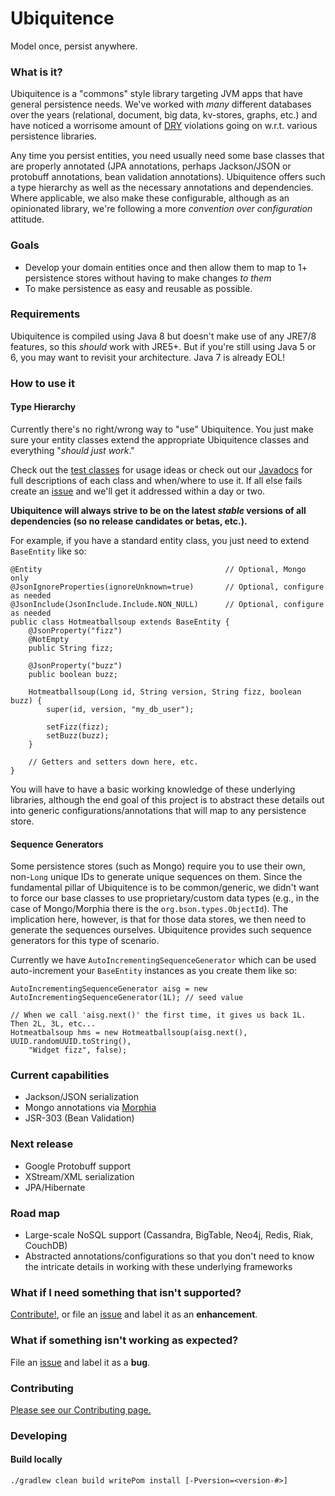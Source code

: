# Ubiquitence
Model once, persist anywhere.

### What is it?
Ubiquitence is a "commons" style library targeting JVM apps that have general persistence needs. We've worked with *many* different databases over the years (relational, document, big data, kv-stores, graphs, etc.) and have noticed a worrisome amount of [DRY](https://en.wikipedia.org/wiki/Don%27t_repeat_yourself) violations going on w.r.t. various persistence libraries.

Any time you persist entities, you need usually need some base classes that are properly annotated (JPA annotations, perhaps Jackson/JSON or protobuff annotations, bean validation annotations). Ubiquitence offers such a type hierarchy as well as the necessary annotations and dependencies. Where applicable, we also make these configurable, although as an opinionated library, we're following a more *convention over configuration* attitude.

### Goals
* Develop your domain entities once and then allow them to map to 1+ persistence stores without having to make changes *to them*
* To make persistence as easy and reusable as possible.

### Requirements
Ubiquitence is compiled using Java 8 but doesn't make use of any JRE7/8 features, so this *should* work with JRE5+. But if you're still using Java 5 or 6, you may want to revisit your architecture. Java 7 is already EOL!

### How to use it

#### Type Hierarchy
Currently there's no right/wrong way to "use" Ubiquitence. You just make sure your entity classes extend the appropriate Ubiquitence classes and everything "*should just work*."

Check out the [test classes](src/test/java) for usage ideas or check out our [Javadocs]() for full descriptions of each class and when/where to use it. If all else fails create an [issue]() and we'll get it addressed within a day or two.

**Ubiquitence will always strive to be on the latest *stable* versions of all dependencies (so no release candidates or betas, etc.).**

For example, if you have a standard entity class, you just need to extend `BaseEntity` like so:

    @Entity											// Optional, Mongo only
    @JsonIgnoreProperties(ignoreUnknown=true)		// Optional, configure as needed
    @JsonInclude(JsonInclude.Include.NON_NULL)		// Optional, configure as needed
    public class Hotmeatballsoup extends BaseEntity {
    	@JsonProperty("fizz")
    	@NotEmpty
        public String fizz;
        
        @JsonProperty("buzz")
        public boolean buzz;
        
        Hotmeatballsoup(Long id, String version, String fizz, boolean buzz) {
            super(id, version, "my_db_user");
            
            setFizz(fizz);
            setBuzz(buzz);
        }
        
        // Getters and setters down here, etc.
    }
    
You will have to have a basic working knowledge of these underlying libraries, although the end goal of this project is to abstract these details out into generic configurations/annotations that will map to any persistence store.

#### Sequence Generators
Some persistence stores (such as Mongo) require you to use their own, non-`Long` unique IDs to generate unique sequences on them. Since the fundamental pillar of Ubiquitence is to be common/generic, we didn't want to force our base classes to use proprietary/custom data types (e.g., in the case of Mongo/Morphia there is the `org.bson.types.ObjectId`). The implication here, however, is that for those data stores, we then need to generate the sequences ourselves. Ubiquitence provides such sequence generators for this type of scenario.

Currently we have `AutoIncrementingSequenceGenerator` which can be used auto-increment your `BaseEntity` instances as you create them like so:

    AutoIncrementingSequenceGenerator aisg = new AutoIncrementingSequenceGenerator(1L); // seed value
    
    // When we call 'aisg.next()' the first time, it gives us back 1L. Then 2L, 3L, etc...
    Hotmeatbalsoup hms = new Hotmeatballsoup(aisg.next(), UUID.randomUUID.toString(),
	    "Widget fizz", false);

### Current capabilities
* Jackson/JSON serialization
* Mongo annotations via [Morphia]()
* JSR-303 (Bean Validation)

### Next release
* Google Protobuff support
* XStream/XML serialization
* JPA/Hibernate

### Road map
* Large-scale NoSQL support (Cassandra, BigTable, Neo4j, Redis, Riak, CouchDB)
* Abstracted annotations/configurations so that you don't need to know the intricate details in working with these underlying frameworks

### What if I need something that isn't supported?
[Contribute!](CONTRIBUTING.md), or file an [issue](https://github.com/hotmeatballsoup/ubiquitence/issues) and label it as an **enhancement**.

### What if something isn't working as expected?
File an [issue](https://github.com/hotmeatballsoup/ubiquitence/issues) and label it as a **bug**.

### Contributing
[Please see our Contributing page.](CONTRIBUTING.md)

### Developing

#### Build locally

    ./gradlew clean build writePom install [-Pversion=<version-#>]


